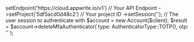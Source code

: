 <?php

use Getapp\Client;
use Getapp\Services\Account;
use Getapp\Enums\AuthenticatorType;

$client = (new Client())
    ->setEndpoint('https://cloud.appwrite.io/v1') // Your API Endpoint
    ->setProject('5df5acd0d48c2') // Your project ID
    ->setSession(''); // The user session to authenticate with

$account = new Account($client);

$result = $account->deleteMfaAuthenticator(
    type: AuthenticatorType::TOTP(),
    otp: '<OTP>'
);
